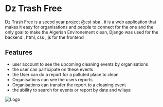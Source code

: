 
# Dz Trash Free

Dz Trash Free is a secod year project @esi-sba , it is a web application that makes it easy for organisations and people to connect for the one and the only goal to make the Algerian Environement clean, Django was used for the backend , html, css , js for the frontend


## Features

- user account to see the upcoming cleaning events by organisations
- the user can participate on these events
- the User can do a report for a polluted place to clean
- Organisations can see the users reports
- Organisations can transfer the report to a cleaning event
- the ability to search for events or report by date and wilaya


![Logo](https://github.com/malakbz/DzTrashFree/blob/master/Static/images/Groupe%20144.png)

